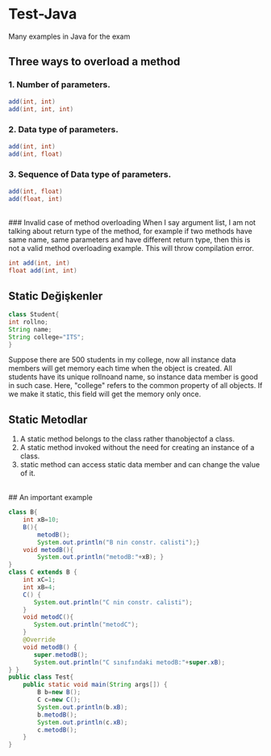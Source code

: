 # Test-Java
Many examples in Java for the exam
<br />
## Three ways to overload a method
### 1. Number of parameters.

```java
add(int, int)
add(int, int, int)
```
### 2. Data type of parameters.

```java
add(int, int)
add(int, float)
````
### 3. Sequence of Data type of parameters.

```java
add(int, float)
add(float, int)
```
<br />
### Invalid case of method overloading
When I say argument list, I am not talking about return type of the method, for example if two methods have same name, same parameters and have different return type, then this is not a valid method overloading example. This will throw compilation error.

```java
int add(int, int)
float add(int, int)
```

## Static Değişkenler

```java
class Student{
int rollno;
String name;
String college="ITS";
}
```

Suppose there are 500 students in my college, now all instance data members will get memory each time when the object is created. All students have its unique rollnoand name, so instance data member is good in such case. Here, "college" refers to the common property of all objects. If we make it static, this field will get the memory only once.
<br />

## Static Metodlar
1. A static method belongs to the class rather thanobjectof a class.
2. A static method invoked without the need for creating an instance of a class.
3. static method can access static data member and can change the value of it.
<br />
## An important example

```java
class B{
    int xB=10;
    B(){
        metodB();
        System.out.println("B nin constr. calisti");}
    void metodB(){
        System.out.println("metodB:"+xB); }
}
class C extends B {
    int xC=1;
    int xB=4;
    C() {
       System.out.println("C nin constr. calisti");
    }
    void metodC(){
       System.out.println("metodC");
    }
    @Override
    void metodB() {
       super.metodB();
       System.out.println("C sınıfındaki metodB:"+super.xB);
} }
public class Test{
    public static void main(String args[]) {
        B b=new B();
        C c=new C();
        System.out.println(b.xB);
        b.metodB();
        System.out.println(c.xB);
        c.metodB();
    }
}
```
